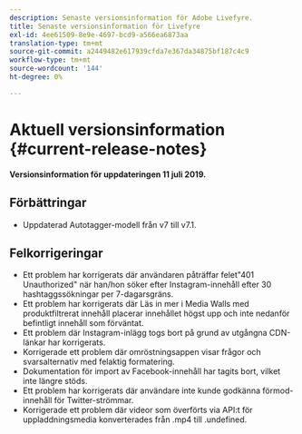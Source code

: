 ```yaml
---
description: Senaste versionsinformation för Adobe Livefyre.
title: Senaste versionsinformation för Livefyre
exl-id: 4ee61509-8e9e-4697-bcd9-a566ea6873aa
translation-type: tm+mt
source-git-commit: a2449482e617939cfda7e367da34875bf187c4c9
workflow-type: tm+mt
source-wordcount: '144'
ht-degree: 0%

---
```


# Aktuell versionsinformation {#current-release-notes}

**Versionsinformation för uppdateringen 11 juli 2019.**

## Förbättringar

* Uppdaterad Autotagger-modell från v7 till v7.1.

## Felkorrigeringar

* Ett problem har korrigerats där användaren påträffar felet&quot;401 Unauthorized&quot; när han/hon söker efter Instagram-innehåll efter 30 hashtaggssökningar per 7-dagarsgräns.
* Ett problem har korrigerats där Läs in mer i Media Walls med produktfiltrerat innehåll placerar innehållet högst upp och inte nedanför befintligt innehåll som förväntat.
* Ett problem där Instagram-inlägg togs bort på grund av utgångna CDN-länkar har korrigerats.
* Korrigerade ett problem där omröstningsappen visar frågor och svarsalternativ med felaktig formatering.
* Dokumentation för import av Facebook-innehåll har tagits bort, vilket inte längre stöds.
* Ett problem har korrigerats där användare inte kunde godkänna förmod-innehåll för Twitter-strömmar.
* Korrigerade ett problem där videor som överförts via API:t för uppladdningsmedia konverterades från .mp4 till .undefined.
